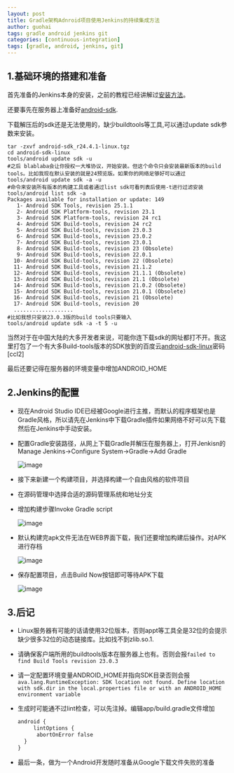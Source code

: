 ```yaml
---
layout: post
title: Gradle架构Adnroid项目使用Jenkins的持续集成方法
author: guohai
tags: gradle android jenkins git
categories: [continuous-integration]
tags: [gradle, android, jenkins, git]
---
```


## 1.基础环境的搭建和准备 ##
首先准备的Jenkins本身的安装，之前的教程已经讲解过[安装方法](http://guohai163.github.io/java/jenkins/2014/11/14/jenkins-use-tutorial.html)。

还要事先在服务器上准备好[android-sdk](http://dl.google.com/android/android-sdk_r24.4.1-linux.tgz).

下载解压后的sdk还是无法使用的，缺少buildtools等工具,可以通过update sdk参数来安装。

```shell
tar -zxvf android-sdk_r24.4.1-linux.tgz
cd android-sdk-linux
tools/android update sdk -u
#之后 blablaba会让你授权一大堆协议，开始安装。但这个命令只会安装最新版本的build tools。比如我现在默认安装的就是24预览版。如果你的网络足够好可以通过
tools/android update sdk -a -u
#命令来安装所有版本的构建工具或者通过list sdk可看列表后使用-t进行过滤安装
tools/android list sdk -a
Packages available for installation or update: 149
   1- Android SDK Tools, revision 25.1.1
   2- Android SDK Platform-tools, revision 23.1
   3- Android SDK Platform-tools, revision 24 rc1
   4- Android SDK Build-tools, revision 24 rc2
   5- Android SDK Build-tools, revision 23.0.3
   6- Android SDK Build-tools, revision 23.0.2
   7- Android SDK Build-tools, revision 23.0.1
   8- Android SDK Build-tools, revision 23 (Obsolete)
   9- Android SDK Build-tools, revision 22.0.1
  10- Android SDK Build-tools, revision 22 (Obsolete)
  11- Android SDK Build-tools, revision 21.1.2
  12- Android SDK Build-tools, revision 21.1.1 (Obsolete)
  13- Android SDK Build-tools, revision 21.1 (Obsolete)
  14- Android SDK Build-tools, revision 21.0.2 (Obsolete)
  15- Android SDK Build-tools, revision 21.0.1 (Obsolete)
  16- Android SDK Build-tools, revision 21 (Obsolete)
  17- Android SDK Build-tools, revision 20
  ...................
#比如我想只安装23.0.3版的build tools只要输入
tools/android update sdk -a -t 5 -u
```
当然对于在中国大陆的大多开发者来说，可能你连下载sdk的网址都打不开。我这里打包了一个有大多Build-tools版本的SDK放到的百度云[android-sdk-linux](http://pan.baidu.com/s/1nvvQihj)密码[ccl2]

最后还要记得在服务器的环境变量中增加ANDROID_HOME

## 2.Jenkins的配置

* 现在Android Studio IDE已经被Google进行主推，而默认的程序框架也是Gradle风格，所以请先在Jenkins中下载Gradle插件如果网络不好可以先下载然后在Jenkins中手动安装。
* 配置Gradle安装路径，从网上下载Gradle并解压在服务器上，打开Jenkisn的 Manage Jenkins->Configure System->Gradle->Add Gradle

   ![image](http://guohai163.github.io/doc-pic/2016-04-09/gradle-setup.png)
* 接下来新建一个构建项目，并选择构建一个自由风格的软件项目
* 在源码管理中选择合适的源码管理系统和地址分支
* 增加构建步骤Invoke Gradle script

   ![image](http://guohai163.github.io/doc-pic/2016-04-09/invoke-gradle-script.png)

* 默认构建完apk文件无法在WEB界面下载，我们还要增加构建后操作。对APK进行存档

   ![image](http://guohai163.github.io/doc-pic/2016-04-09/archive-file.png)

* 保存配置项目，点击Build Now按钮即可等待APK下载

   ![image](http://guohai163.github.io/doc-pic/2016-04-09/over.png)

## 3.后记
* Linux服务器有可能的话请使用32位版本，否则appt等工具全是32位的会提示缺少很多32位的动态链接库。比如找不到zlib.so.1.
* 请确保客户端所用的buildtools版本在服务器上也有。否则会报`failed to find Build Tools revision 23.0.3`
* 请一定配置环境变量ANDROID_HOME并指向SDK目录否则会报`ava.lang.RuntimeException: SDK location not found. Define location with sdk.dir in the local.properties file or with an ANDROID_HOME environment variable`
* 生成时可能通不过lint检查，可以先注掉。编辑app/build.gradle文件增加

    ```xml
    android {
         lintOptions {  
          abortOnError false  
      }  
    }
    ```
* 最后一条，做为一个Android开发随时准备从Google下载文件失败的准备
